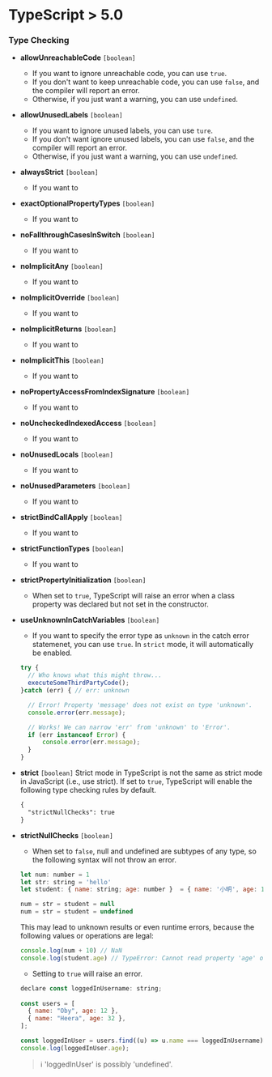 # TypeScript > 5.0

### Type Checking

- **allowUnreachableCode**  `[boolean]`
  - If you want to ignore unreachable code, you can use `true`.
  - If you don't want to keep unreachable code, you can use `false`, and the compiler will report an error.
  - Otherwise, if you just want a warning, you can use `undefined`.

- **allowUnusedLabels** `[boolean]`
  - If you want to ignore unused labels, you can use `ture`.
  - If you don't want ignore unused labels, you can use `false`, and the compiler will report an error.
  - Otherwise, if you just want a warning, you can use `undefined`.
  

- **alwaysStrict** `[boolean]`
  - If you want to 
 
- **exactOptionalPropertyTypes** `[boolean]`
  - If you want to 
  
- **noFallthroughCasesInSwitch** `[boolean]`
  - If you want to 
  
- **noImplicitAny** `[boolean]`
  - If you want to

- **noImplicitOverride** `[boolean]`
  - If you want to
  
- **noImplicitReturns** `[boolean]`
  - If you want to
  
- **noImplicitThis** `[boolean]`
  - If you want to
  
- **noPropertyAccessFromIndexSignature** `[boolean]`
  - If you want to 
  
- **noUncheckedIndexedAccess** `[boolean]`
  - If you want to 
  
- **noUnusedLocals** `[boolean]`
  - If you want to 
  
- **noUnusedParameters** `[boolean]`
  - If you want to
  
- **strictBindCallApply** `[boolean]`
  - If you want to 
  
- **strictFunctionTypes** `[boolean]`
  - If you want to 
  
- **strictPropertyInitialization** `[boolean]`
  - When set to `true`, TypeScript will raise an error when a class property was declared but not set in the constructor. 
  
- **useUnknownInCatchVariables** `[boolean]`
  - If you want to specify the error type as `unknown` in the catch error statemenet, you can use `true`. In `strict` mode, it will automatically be enabled.
  ```js
  try {
    // Who knows what this might throw...
    executeSomeThirdPartyCode();
  }catch (err) { // err: unknown

    // Error! Property 'message' does not exist on type 'unknown'.
    console.error(err.message);

    // Works! We can narrow 'err' from 'unknown' to 'Error'.
    if (err instanceof Error) {
        console.error(err.message);
    }
  }
  ```

- **strict** `[boolean]`
  Strict mode in TypeScript is not the same as strict mode in JavaScript (i.e., use strict). If set to `true`, TypeScript will enable the following type checking rules by default.

  ```html
  {
    "strictNullChecks": true 
  }
  ```

- **strictNullChecks** `[boolean]`
  - When set to `false`, null and undefined are subtypes of any type, so the following syntax will not throw an error.
  
  ```javascript
  let num: number = 1
  let str: string = 'hello'
  let student: { name: string; age: number }  = { name: '小明', age: 12}

  num = str = student = null
  num = str = student = undefined
  ```

  This may lead to unknown results or even runtime errors, because the following values or operations are legal:

  ```javascript
  console.log(num + 10) // NaN
  console.log(student.age) // TypeError: Cannot read property 'age' of undefined
  ```

  - Setting to `true` will raise an error.

  ```javascript
  declare const loggedInUsername: string;
 
  const users = [
    { name: "Oby", age: 12 },
    { name: "Heera", age: 32 },
  ];
  
  const loggedInUser = users.find((u) => u.name === loggedInUsername);
  console.log(loggedInUser.age);
  ```
  > :information_source: 'loggedInUser' is possibly 'undefined'.